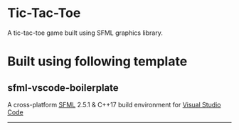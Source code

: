 # Tic-Tac-Toe

A tic-tac-toe game built using SFML graphics library.

# Built using following template 

## sfml-vscode-boilerplate
A cross-platform [SFML](https://www.sfml-dev.org) 2.5.1 & C++17 build environment for [Visual Studio Code](https://code.visualstudio.com/)

---
